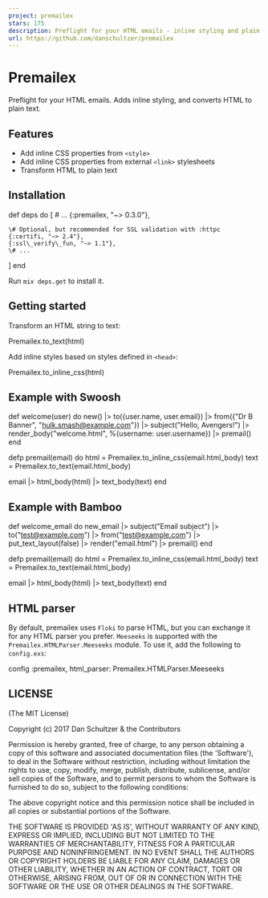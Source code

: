 ```yaml
---
project: premailex
stars: 175
description: Preflight for your HTML emails - inline styling and plain text.
url: https://github.com/danschultzer/premailex
---
```


Premailex
=========

Preflight for your HTML emails. Adds inline styling, and converts HTML to plain text.

Features
--------

-   Add inline CSS properties from `<style>`
-   Add inline CSS properties from external `<link>` stylesheets
-   Transform HTML to plain text

Installation
------------

def deps do
  \[
    \# ...
    {:premailex, "~> 0.3.0"},

    \# Optional, but recommended for SSL validation with :httpc
    {:certifi, "~> 2.4"},
    {:ssl\_verify\_fun, "~> 1.1"},
    \# ...
  \]
end

Run `mix deps.get` to install it.

Getting started
---------------

Transform an HTML string to text:

Premailex.to\_text(html)

Add inline styles based on styles defined in `<head>`:

Premailex.to\_inline\_css(html)

Example with Swoosh
-------------------

def welcome(user) do
  new()
  |> to({user.name, user.email})
  |> from({"Dr B Banner", "hulk.smash@example.com"})
  |> subject("Hello, Avengers!")
  |> render\_body("welcome.html", %{username: user.username})
  |> premail()
end

defp premail(email) do
  html \= Premailex.to\_inline\_css(email.html\_body)
  text \= Premailex.to\_text(email.html\_body)

  email
  |> html\_body(html)
  |> text\_body(text)
end

Example with Bamboo
-------------------

def welcome\_email do
  new\_email
  |> subject("Email subject")
  |> to("test@example.com")
  |> from("test@example.com")
  |> put\_text\_layout(false)
  |> render("email.html")
  |> premail()
end

defp premail(email) do
  html \= Premailex.to\_inline\_css(email.html\_body)
  text \= Premailex.to\_text(email.html\_body)

  email
  |> html\_body(html)
  |> text\_body(text)
end

HTML parser
-----------

By default, premailex uses `Floki` to parse HTML, but you can exchange it for any HTML parser you prefer. `Meeseeks` is supported with the `Premailex.HTMLParser.Meeseeks` module. To use it, add the following to `config.exs`:

config :premailex, html\_parser: Premailex.HTMLParser.Meeseeks

LICENSE
-------

(The MIT License)

Copyright (c) 2017 Dan Schultzer & the Contributors

Permission is hereby granted, free of charge, to any person obtaining a copy of this software and associated documentation files (the 'Software'), to deal in the Software without restriction, including without limitation the rights to use, copy, modify, merge, publish, distribute, sublicense, and/or sell copies of the Software, and to permit persons to whom the Software is furnished to do so, subject to the following conditions:

The above copyright notice and this permission notice shall be included in all copies or substantial portions of the Software.

THE SOFTWARE IS PROVIDED 'AS IS', WITHOUT WARRANTY OF ANY KIND, EXPRESS OR IMPLIED, INCLUDING BUT NOT LIMITED TO THE WARRANTIES OF MERCHANTABILITY, FITNESS FOR A PARTICULAR PURPOSE AND NONINFRINGEMENT. IN NO EVENT SHALL THE AUTHORS OR COPYRIGHT HOLDERS BE LIABLE FOR ANY CLAIM, DAMAGES OR OTHER LIABILITY, WHETHER IN AN ACTION OF CONTRACT, TORT OR OTHERWISE, ARISING FROM, OUT OF OR IN CONNECTION WITH THE SOFTWARE OR THE USE OR OTHER DEALINGS IN THE SOFTWARE.
